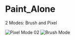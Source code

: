 # Paint_Alone

2 Modes: Brush and Pixel

![Pixel Mode 02](https://user-images.githubusercontent.com/122599802/216652511-d4742700-1781-47e6-b9ae-7a55d43c1016.png)
![Brush Mode](https://user-images.githubusercontent.com/122599802/216652533-63dce5a0-e53c-4fd4-be92-03232c927b94.png)
